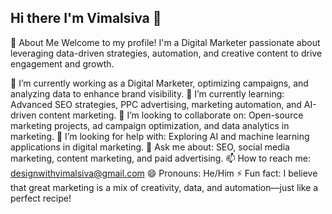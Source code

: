 ## Hi there I'm Vimalsiva 👋
🌟 About Me Welcome to my profile! I'm a Digital Marketer passionate about leveraging data-driven strategies, automation, and creative content to drive engagement and growth.

🔭 I’m currently working as a Digital Marketer, optimizing campaigns, and analyzing data to enhance brand visibility.
🌱 I’m currently learning: Advanced SEO strategies, PPC advertising, marketing automation, and AI-driven content marketing.
👯 I’m looking to collaborate on: Open-source marketing projects, ad campaign optimization, and data analytics in marketing.
🤔 I’m looking for help with: Exploring AI and machine learning applications in digital marketing.
💬 Ask me about: SEO, social media marketing, content marketing, and paid advertising.
📫 How to reach me: designwithvimalsiva@gmail.com
😄 Pronouns: He/Him
⚡ Fun fact: I believe that great marketing is a mix of creativity, data, and automation—just like a perfect recipe!
